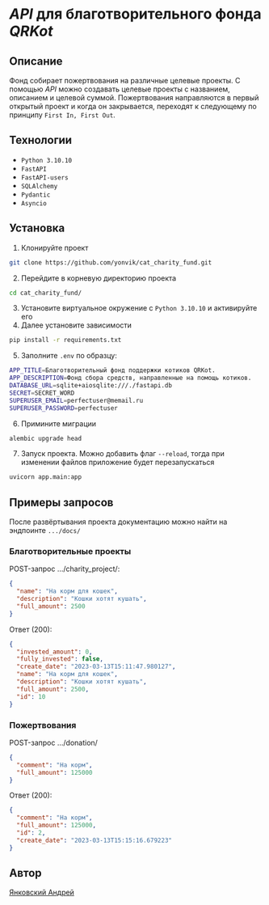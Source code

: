 # *API* для благотворительного фонда *QRKot*

## Описание
Фонд собирает пожертвования на различные целевые проекты. С помощью *API* можно создавать целевые проекты с названием, описанием и целевой суммой. Пожертвования направляются в первый открытый проект и когда он закрывается, переходят к следующему по принципу `First In, First Out`.
## Технологии
- `Python 3.10.10`
- `FastAPI`
- `FastAPI-users`
- `SQLAlchemy`
- `Pydantic`
- `Asyncio`
## Установка
1. Клонируйте проект 
```BASH
git clone https://github.com/yonvik/cat_charity_fund.git
```
2. Перейдите в корневую директорию проекта 
```BASH
cd cat_charity_fund/
```
3. Установите виртуальное окружение с `Python 3.10.10` и активируйте его  
4. Далее установите зависимости 
```BASH
pip install -r requirements.txt
```
5. Заполните `.env` по образцу:
```BASH
APP_TITLE=Благотворительный фонд поддержки котиков QRKot.
APP_DESCRIPTION=Фонд сбора средств, направленные на помощь котиков.
DATABASE_URL=sqlite+aiosqlite:///./fastapi.db
SECRET=SECRET_WORD
SUPERUSER_EMAIL=perfectuser@memail.ru
SUPERUSER_PASSWORD=perfectuser

```   
6. Примините миграции
```BASH
alembic upgrade head
```
7. Запуск проекта. Можно добавить флаг `--reload`, тогда при изменении файлов приложение будет перезапускаться
```BASH
uvicorn app.main:app
```
## Примеры запросов
После развёртывания проекта документацию можно найти на эндпоинте `.../docs/`
### Благотворительные проекты
POST-запрос .../charity_project/:
```JSON
{
  "name": "На корм для кошек",
  "description": "Кошки хотят кушать",
  "full_amount": 2500
}
```
Ответ (200):
```JSON
{
  "invested_amount": 0,
  "fully_invested": false,
  "create_date": "2023-03-13T15:11:47.980127",
  "name": "На корм для кошек",
  "description": "Кошки хотят кушать",
  "full_amount": 2500,
  "id": 10
}
```
### Пожертвования
POST-запрос .../donation/
```JSON
{
  "comment": "На корм",
  "full_amount": 125000
}
```
Ответ (200):
```JSON
{
  "comment": "На корм",
  "full_amount": 125000,
  "id": 2,
  "create_date": "2023-03-13T15:15:16.679223"
}
```
## Автор
[Янковский Андрей](https://github.com/yonvik)
